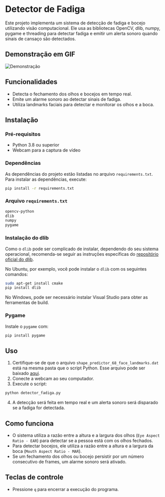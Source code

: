 # Detector de Fadiga

Este projeto implementa um sistema de detecção de fadiga e bocejo utilizando visão computacional. Ele usa as bibliotecas OpenCV, dlib, numpy, pygame e threading para detectar fadiga e emitir um alerta sonoro quando sinais de cansaço são detectados.

## Demonstração em GIF

![Demonstração](assets/sonolency.gif)

## Funcionalidades

- Detecta o fechamento dos olhos e bocejos em tempo real.
- Emite um alarme sonoro ao detectar sinais de fadiga.
- Utiliza landmarks faciais para detectar e monitorar os olhos e a boca.

## Instalação

### Pré-requisitos

- Python 3.8 ou superior
- Webcam para a captura de vídeo

### Dependências

As dependências do projeto estão listadas no arquivo `requirements.txt`. Para instalar as dependências, execute:

```bash
pip install -r requirements.txt
```

### Arquivo `requirements.txt`

```txt
opencv-python
dlib
numpy
pygame
```

### Instalação do dlib

Como o `dlib` pode ser complicado de instalar, dependendo do seu sistema operacional, recomenda-se seguir as instruções específicas do [repositório oficial do dlib](https://github.com/davisking/dlib).

No Ubuntu, por exemplo, você pode instalar o `dlib` com os seguintes comandos:

```bash
sudo apt-get install cmake
pip install dlib
```

No Windows, pode ser necessário instalar Visual Studio para obter as ferramentas de build.

### Pygame

Instale o `pygame` com:

```bash
pip install pygame
```

## Uso

1. Certifique-se de que o arquivo `shape_predictor_68_face_landmarks.dat` está na mesma pasta que o script Python. Esse arquivo pode ser baixado [aqui](http://dlib.net/files/shape_predictor_68_face_landmarks.dat.bz2).
2. Conecte a webcam ao seu computador.
3. Execute o script:

```bash
python detector_fadiga.py
```

4. A detecção será feita em tempo real e um alerta sonoro será disparado se a fadiga for detectada.

## Como funciona

- O sistema utiliza a razão entre a altura e a largura dos olhos (`Eye Aspect Ratio - EAR`) para detectar se a pessoa está com os olhos fechados.
- Para detectar bocejos, ele utiliza a razão entre a altura e a largura da boca (`Mouth Aspect Ratio - MAR`).
- Se um fechamento dos olhos ou bocejo persistir por um número consecutivo de frames, um alarme sonoro será ativado.

## Teclas de controle

- Pressione `q` para encerrar a execução do programa.
